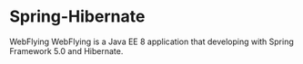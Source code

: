 # Spring-Hibernate

WebFlying
WebFlying is a Java EE 8 application that developing with Spring Framework 5.0 and Hibernate.
